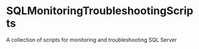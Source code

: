 # SQLMonitoringTroubleshootingScripts
A collection of scripts for monitoring and troubleshooting SQL Server
